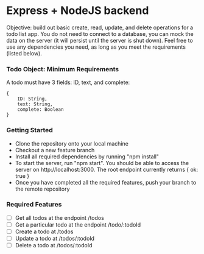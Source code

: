 # Express + NodeJS backend

Objective: build out basic create, read, update, and delete operations for a todo list app. You do not need to connect to a database, you can mock the data on the server (it will persist until the server is shut down). Feel free to use any dependencies you need, as long as you meet the requirements (listed below).

### Todo Object: Minimum Requirements

A todo must have 3 fields: ID, text, and complete:

```
{
    ID: String,
    text: String,
    complete: Boolean
}
```

### Getting Started

-   Clone the repository onto your local machine
-   Checkout a new feature branch
-   Install all required dependencies by running "npm install"
-   To start the server, run "npm start". You should be able to access the server on http://localhost:3000. The root endpoint currently returns { ok: true }
-   Once you have completed all the required features, push your branch to the remote repository

### Required Features

-   [ ] Get all todos at the endpoint /todos
-   [ ] Get a particular todo at the endpoint /todo/:todoId
-   [ ] Create a todo at /todos
-   [ ] Update a todo at /todos/:todoId
-   [ ] Delete a todo at /todos/:todoId

